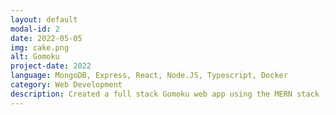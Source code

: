 ```yaml
---
layout: default
modal-id: 2
date: 2022-05-05
img: cake.png
alt: Gomoku
project-date: 2022
language: MongoDB, Express, React, Node.JS, Typescript, Docker
category: Web Development
description: Created a full stack Gomoku web app using the MERN stack (MongoDB, Express, React, Node.JS) with Typescript. Implimented a custom REST API. Hosted on Heroku using Docker containers. Uses continuous deployment for fast and frequent updates. Includes user authentication. Allows for games to be started, saved, resumed. Game history can be reviewed from the dashboard
---
```


